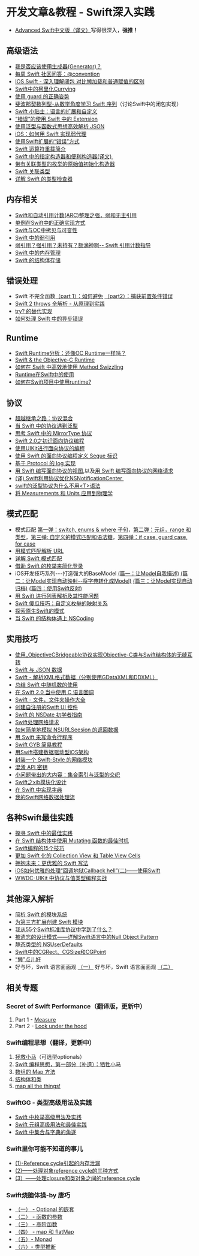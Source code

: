 # 开发文章&教程 - Swift深入实践
- [Advanced Swift中文版（译文）][1]写得很深入，**强推！**

## 高级语法
- [我是否应该使用生成器(Generator)？][2]
- [每周 Swift 社区问答：@convention][3]
- [IOS Swift - 深入理解闭包 对比懒加载和普通赋值的区别][4]
- [Swift中的柯里化Currying][5]
- [使用 guard 的正确姿势][6]
- [斐波那契数列型-从数学角度学习 Swift 序列][7]（讨论Swift中的闭包实现）
- [Swift 小贴士：语言的扩展和自定义][8]
- [“错误”的使用 Swift 中的 Extension][9]
- [使用泛型与函数式思想高效解析 JSON][10]
- [iOS：如何用 Swift 实现弱代理][11]
- [使用Swift扩展的“错误”方式][12]
- [Swift 运算符重载简介][13]
- [Swift 中的指定构造器和便利构造器(译文) ][14]
- [带有关联类型的枚举的原始值初始化构造器][15]
- [Swift 关联类型][16]
- [详解 Swift 的类型检查器][17]

## 内存相关
- [Swift和自动引用计数(ARC)整理之强，弱和无主引用][18]
- [单例在Swift中的正确实现方式][19]
- [Swift与OC中拷贝与可变性][20]
- [Swift 中的弱引用][21]
- [弱引用？强引用？未持有？额滴神啊-- Swift 引用计数指导][22]
- [Swift 中的内存管理][23]
- [Swift 的结构体存储][24]

## 错误处理
- Swift 不完全函数[（part 1）：如何避免][25] [（part2）：捕获前置条件错误][26]
- [Swift 2 throws 全解析 - 从原理到实践][27]
- [try? 的替代实现][28]
- [如何处理 Swift 中的异步错误][29]

## Runtime
- [Swift Runtime分析：还像OC Runtime一样吗？][30]
- [Swift & the Objective-C Runtime][31]
- [如何在 Swift 中高效地使用 Method Swizzling][32]
- [Runtime在Swift中的使用][33]
- [如何在Swift项目中使用runtime?][34]

## 协议
- [超越继承之路：协议混合][35]
- [当 Swift 中的协议遇到泛型][36]
- [思考 Swift 中的 MirrorType 协议][37]
- [Swift 2.0之初识面向协议编程][38]
- [使用UIKit进行面向协议的编程][39]
- [使用 Swift 的面向协议编程定义 Segue 标识][40]
- [基于 Protocol 的 log 实现][41]
- [用 Swift 编写面向协议的视图][42],以及[用 Swift 编写面向协议的网络请求][43]
- [(译) Swift利用协议优化NSNotificationCenter ][44]
- [swift的泛型协议为什么不用\<T\>语法][45]
- [将 Measurements 和 Units 应用到物理学][46]

## 模式匹配
- 模式匹配 [第一弹：switch, enums & where 子句][47]，[第二弹：元组，range 和类型][48]，[第三弹: 自定义的模式匹配和语法糖][49]，[第四弹：if case, guard case, for case][50]
- [用模式匹配解析 URL][51]
- [详解 Swift 模式匹配][52]
- [借助 Swift 的枚举来简化登录][53]
- iOS开发技巧系列---打造强大的BaseModel [(篇一：让Model自我描述)][54] [(篇二：让Model实现自动映射--将字典转化成Model)][55] [(篇三：让Model实现自动归档)][56] [(篇四：使用Swift反射)][57]
- [用 Swift 进行列表解析及其性能问题][58]
- [Swift 傻瓜技巧：自定义枚举的映射关系][59]
- [探索原生Swift的模式][60]
- [当 Swift 的结构体遇上 NSCoding][61]

## 实用技巧
- [使用\_ObjectiveCBridgeable协议实现Objective-C类与Swift结构体的无缝互转][62]
- [Swift 与 JSON 数据][63]
- [Swift - 解析XML格式数据（分别使用GDataXML和DDXML）][64]
- [总结 Swift 中随机数的使用][65]
- [在 Swift 2.0 当中使用 C 语言回调][66]
- [Swift - 文件，文件夹操作大全][67]
- [创建自注册的Swift UI 控件][68]
- [Swift 的 NSDate 初学者指南][69]
- [Swift处理网络请求][70]
- [如何简单地模拟 NSURLSeesion 的返回数据][71]
- [用 Swift 来写命令行程序][72]
- [Swift GYB 简易教程][73]
- [用Swift搭建数据驱动型iOS架构][74]
- [封装一个 Swift-Style 的网络模块][75]
- [混淆 API 密钥][76]
- [小问题带出的大内容：集合索引与泛型的交织][77]
- [Swift之xib模块化设计][78]
- [在 Swift 中实现字典][79]
- [我的Swift网络数据处理流][80]

## 各种Swift最佳实践
- [探寻 Swift 中的最佳实践][81]
- [在 Swift 结构体中使用 Mutating 函数的最佳时机][82]
- [Swift编程的15个技巧][83]
- [更加 Swift 化的 Collection View 和 Table View Cells][84]
- [拥抱未来：更优雅的 Swift 写法][85]
 - [iOS如何优雅的处理“回调地狱Callback hell”(二)——使用Swift][86]
- [WWDC-UIKit 中协议与值类型编程实战][87]

## 其他深入解析
- [简析 Swift 的模块系统][88]
- [为第三方扩展创建 Swift 模块][89]
- [我从55个Swift标准库协议中学到了什么？][90]
- [被遗忘的设计模式——详解Swift语言中的Null Object Pattern][91]
- [静态类型的 NSUserDefaults][92]
- [Swift中的CGRect、CGSize和CGPoint][93]
- [“懒”点儿好][94]
- 好与坏，Swift 语言面面观 [（一）][95] 好与坏，Swift 语言面面观 [（二）][96]

## 相关专题
### Secret of Swift Performance（翻译版，更新中）
1. Part 1 - [Measure][97]
2. Part 2 - [Look under the hood][98]

### Swift编程思想（翻译，更新中）
1. [拯救小马][99]（可选型optionals）
2. [Swift 编程思想，第一部分（补遗）：牺牲小马][100]
2. [数组的 Map 方法][101]
3. [结构体和类][102]
1. [map all the things!][103]

### SwiftGG - 类型高级用法及实践
- [Swift 中枚举高级用法及实践][104]
- [Swift 元组高级用法和最佳实践][105]
- [Swift 中集合与字典的角逐][106]

### Swift里你可能不知道的事儿
- [(1)-Reference cycle引起的内存泄漏][107]
- [(2)——处理对象reference cycle的三种方式][108]
- [(3）——处理closure和类对象之间的reference cycle][109]

### Swift烧脑体操-by 唐巧
- [（一） - Optional 的嵌套][110]
- [（二） - 函数的参数][111]
- [（三） - 高阶函数][112]
- [（四） - map 和 flatMap][113]
- [（五）- Monad][114]
- [（六）- 类型推断][115]

[1]:	http://www.jianshu.com/p/18744b078508 "Advanced Swift中文版"
[2]:	http://swift.gg/2016/04/14/should-i-be-using-a-generator-or-not/ "我是否应该使用生成器(Generator)？"
[3]:	http://swift.gg/2016/05/18/swift-qa-2016-05-18/ "每周 Swift 社区问答：@convention"
[4]:	http://blog.csdn.net/zimo2013/article/details/50073691 "IOS_Swift_深入理解闭包 对比懒加载和普通赋值的区别"
[5]:	http://segmentfault.com/a/1190000004340919 "Swift中的柯里化Currying"
[6]:	http://swift.gg/2016/02/14/swift-guard-radix/ "使用 guard 的正确姿势"
[7]:	http://swift.gg/2015/12/04/the-fibonacci-sequencetype/ "斐波那契数列型-从数学角度学习 Swift 序列"
[8]:	http://www.cocoachina.com/swift/20151223/14774.html
[9]:	http://swift.gg/2016/05/16/using-swift-extensions/ "“错误”的使用 Swift 中的 Extension"
[10]:	http://codebuild.me/2015/09/14/efficient-json-in-swift-with-functional-concepts-and-generics/
[11]:	http://swift.gg/2016/01/19/ios-weak-delegates-swift/ "iOS：如何用 Swift 实现弱代理"
[12]:	http://geek.csdn.net/news/detail/67296 "使用Swift扩展的“错误”方式"
[13]:	http://swift.gg/2016/04/19/operator-overloading-swift/ "Swift 运算符重载简介"
[14]:	http://www.jianshu.com/p/22e666332f01 "Swift 中的指定构造器和便利构造器 [译文]"
[15]:	http://swift.gg/2016/07/11/associated-types-enum-raw-value-initializers/ "带有关联类型的枚举的原始值初始化构造器"
[16]:	http://swift.gg/2016/08/01/swift-associated-types/ "Swift 关联类型"
[17]:	http://manjusaka.itscoder.com/2016/08/02/%E8%AF%A6%E8%A7%A3Swift%E7%9A%84%E7%B1%BB%E5%9E%8B%E6%A3%80%E6%9F%A5%E5%99%A8/ "详解 Swift 的类型检查器"
[18]:	http://www.devtf.cn/?p=462
[19]:	http://www.devtf.cn/?p=937
[20]:	http://649395594.github.io/blog/2015/12/23/swiftyu-oczhong-kao-bei-yu-ke-bian-xing/ "Swift与OC中拷贝与可变性"
[21]:	http://swift.gg/2015/12/28/friday-qa-2015-12-11-swift-weak-references/ "Friday Q&A 2015-12-11：Swift 中的弱引用"
[22]:	http://www.cocoachina.com/swift/20160202/15182.html
[23]:	http://forrestchang.github.io/2016/04/15/swift-arc-notes/
[24]:	http://swift.gg/2016/06/08/friday-qa-2016-01-29-swift-struct-storage/ "Friday Q&A 2016-01-29: Swift 的结构体存储"
[25]:	http://www.cocoachina.com/swift/20160321/15729.html
[26]:	http://www.cocoachina.com/swift/20160323/15751.html
[27]:	http://www.ibm.com/developerworks/cn/mobile/mo-cn-swift/index.html "Swift 2 throws 全解析 - 从原理到实践"
[28]:	http://swift.gg/2015/10/13/alternatives-to-try-swiftlang/ "try? 的替代实现"
[29]:	http://swift.gg/2016/02/16/async-errors/ "如何处理 Swift 中的异步错误"
[30]:	http://mp.weixin.qq.com/s?__biz=MzA3ODg4MDk0Ng==&mid=403153173&idx=1&sn=c631f95b28a0eb4b842a9494e43a30e5
[31]:	http://nshipster.cn/swift-objc-runtime/ "Swift & the Objective-C Runtime"
[32]:	http://swift.gg/2016/03/29/effective-method-swizzling-with-swift/ "如何在 Swift 中高效地使用 Method Swizzling"
[33]:	https://github.com/icepy/_posts/issues/8
[34]:	http://icetime17.github.io/2016/07/03/2016-07/iOS-%E5%A6%82%E4%BD%95%E5%9C%A8Swift%E9%A1%B9%E7%9B%AE%E4%B8%AD%E4%BD%BF%E7%94%A8runtime/ "iOS --- 如何在Swift项目中使用runtime?"
[35]:	http://chengway.in/chao-yue-ji-cheng-zhi-lu-xie-yi-hun-he/
[36]:	http://chengway.in/dang-swift-zhong-de-fan-xing-yu-dao-xie-yi/
[37]:	http://segmentfault.com/a/1190000004388185 "思考 Swift 中的 MirrorType 协议"
[38]:	http://www.swiftyper.com/Swift/introducing-protocol-oriented-programming-in-swift-2.html "Swift 2.0之初识面向协议编程"
[39]:	http://www.cocoachina.com/ios/20151208/14581.html
[40]:	http://swift.gg/2016/02/01/protocol-oriented-segue-identifiers-swift/ "使用 Swift 的面向协议编程定义 Segue 标识"
[41]:	http://www.cocoachina.com/swift/20160118/14935.html
[42]:	http://swift.gg/2016/06/01/protocol-oriented-views-in-swift/ "用 Swift 编写面向协议的视图"
[43]:	http://swift.gg/2016/06/03/protocol-oriented-networking-in-swift/ "用 Swift 编写面向协议的网络请求"
[44]:	http://www.jianshu.com/p/35fed6082b01 "[译]Swift利用协议优化NSNotificationCenter"
[45]:	http://www.jianshu.com/p/ef4a9b56f951 "swift的泛型协议为什么不用<T>语法"
[46]:	http://swift.gg/2016/08/11/unitproduct/ "将 Measurements 和 Units 应用到物理学"
[47]:	https://chengway.in/mo-shi-pi-pei-di-yi-dan-switch-enums-where-zi-ju/ "模式匹配第一弹：switch, enums & where 子句"
[48]:	https://chengway.in/mo-shi-pi-pei-di-er-dan-yuan-zu-range-he-lei-xing/ "模式匹配第二弹：元组，range 和类型"
[49]:	https://chengway.in/mo-shi-pi-pei-di-san-dan-zi-ding-yi-de-mo-shi-pi-pei-he-yu-fa-tang/ "模式匹配第三弹: 自定义的模式匹配和语法糖"
[50]:	https://chengway.in/mo-shi-pi-pei-di-si-dan-if-case-guard-case-for-case/ "模式匹配第四弹：if case, guard case, for case"
[51]:	http://swift.gg/2015/09/15/urls-and-pattern-matching/
[52]:	http://swift.gg/2015/10/27/swift-pattern-matching-in-detail/ "详解 Swift 模式匹配"
[53]:	https://realm.io/cn/news/david-east-simplifying-login-swift-enums/ "借助 Swift 的枚举来简化登录"
[54]:	http://www.jianshu.com/p/53b1e5785b24 "iOS开发技巧系列---打造强大的BaseModel(篇一：让Model自我描述)"
[55]:	http://www.jianshu.com/p/7d94e49297b6 "iOS开发技巧系列---打造强大的BaseModel(篇二：让Model实现自动映射--将字典转化成Model)"
[56]:	http://www.jianshu.com/p/afe92d90c563 "iOS开发技巧系列---打造强大的BaseModel(篇三：让Model实现自动归档)"
[57]:	http://www.jianshu.com/p/2a7176f3f879 "iOS开发技巧系列---打造强大的BaseModel(篇四：使用Swift反射)"
[58]:	http://swift.gg/2015/10/29/list-comprehensions-and-performance-with-swift/ "用 Swift 进行列表解析及其性能问题"
[59]:	http://swift.gg/2016/06/13/stupid-swift-tricks-5-enums/ "Swift 傻瓜技巧：自定义枚举的映射关系"
[60]:	https://www.sdk.cn/news/4006
[61]:	https://chengway.in/dang-swift-de-jie-gou-ti-yu-shang-nscoding/
[62]:	http://southpeak.github.io/blog/2015/10/26/objectivecbridgeable-protocol-for-objectivec-class-and-swift-struct/
[63]:	http://swiftcafe.io/2015/07/18/swift-json/
[64]:	http://www.hangge.com/blog/cache/detail_646.html
[65]:	http://www.cocoachina.com/swift/20151013/13624.html
[66]:	http://swift.gg/2015/11/11/c-callbacks-in-swift/ "在 Swift 2.0 当中使用 C 语言回调"
[67]:	http://www.hangge.com/blog/cache/detail_527.html "Swift - 文件，文件夹操作大全"
[68]:	http://www.devtf.cn/?p=1162 "创建自注册的Swift UI 控件"
[69]:	http://swift.gg/2015/12/14/a-beginners-guide-to-nsdate-in-swift/ "Swift 的 NSDate 初学者指南"
[70]:	https://github.com/icepy/_posts/issues/10 "每周练习：Swift处理网络请求"
[71]:	http://swift.gg/2016/01/22/an-easy-way-to-stub-nsurlsession/ "如何简单地模拟 NSURLSeesion 的返回数据"
[72]:	http://swift.gg/2016/03/28/command-line-utilities-in-swift/ "用 Swift 来写命令行程序"
[73]:	http://swift.gg/2016/03/04/a-short-swift-gyb-tutorial/ "Swift GYB 简易教程"
[74]:	http://mrpeak.cn/blog/swift-dda/ "用Swift搭建数据驱动型iOS架构"
[75]:	http://www.jianshu.com/p/933c175d0fc6 "封装一个 Swift-Style 的网络模块"
[76]:	http://swift.gg/2016/07/04/obscuring-api-keys/ "混淆 API 密钥"
[77]:	http://www.jianshu.com/p/122e1df2fd26 "小问题带出的大内容：集合索引与泛型的交织"
[78]:	http://www.cocoachina.com/swift/20160728/17218.html
[79]:	http://swift.gg/2016/08/08/implementing-dictionary-in-swift/ "在 Swift 中实现字典"
[80]:	https://www.tsusolo.com/2016/08/02/swift-network-flow.html?hmsr=toutiao.io&utm_medium=toutiao.io&utm_source=toutiao.io
[81]:	https://realm.io/cn/news/gotocph-ash-furrow-best-practices-swift/ "探寻 Swift 中的最佳实践"
[82]:	http://swift.gg/2016/02/06/when-to-use-mutating-functions-in-swift-structs/ "在 Swift 结构体中使用 Mutating 函数的最佳时机"
[83]:	http://geek.csdn.net/news/detail/58593
[84]:	http://swift.gg/2016/02/02/being-swifty-with-collection-view-and-table-view-cells/ "更加 Swift 化的 Collection View 和 Table View Cells"
[85]:	https://realm.io/cn/news/doios-daniel-steinberg-ready-for-the-future/ "拥抱未来：更优雅的 Swift 写法"
[86]:	http://www.jianshu.com/p/deb65d0a6b8c "iOS如何优雅的处理“回调地狱Callback hell”(二)——使用Swift"
[87]:	http://www.jianshu.com/p/0d2fab095ae2 "WWDC-UIKit 中协议与值类型编程实战"
[88]:	http://www.cocoachina.com/industry/20140621/8904.html
[89]:	http://andelf.github.io/blog/2015/01/23/swift-3rd-library-install-as-swift-modules/
[90]:	http://www.cocoachina.com/swift/20160107/14868.html
[91]:	http://www.csdn.net/article/2015-11-17/2826234-null-object-pattern-in-swift
[92]:	http://swift.gg/2016/02/17/nsuserdefaults-static/ "静态类型的 NSUserDefaults"
[93]:	http://www.jianshu.com/p/da3c2c30e072 "Swift中的CGRect、CGSize和CGPoint"
[94]:	http://swift.gg/2016/03/25/being-lazy/ "“懒”点儿好"
[95]:	http://swift.gg/2016/07/20/good-swift-bad-swift-part-1/ "好与坏，Swift 语言面面观（一）"
[96]:	http://swift.gg/2016/07/25/good-swift-bad-swift-part-2/ "好与坏，Swift 语言面面观（二）"
[97]:	http://southpeak.github.io/blog/2015/11/05/secret-of-swift-performance-part-1/
[98]:	http://southpeak.github.io/blog/2015/11/05/secret-of-swift-performance-part-2/
[99]:	http://swift.gg/2015/09/29/thinking-in-swift-1/ "Swift 编程思想，第一部分：拯救小马"
[100]:	http://swift.gg/2016/03/21/thinking-in-swift-1-addendum/ "Swift 编程思想，第一部分（补遗）：牺牲小马"
[101]:	http://swift.gg/2015/10/09/thinking-in-swift-2/ "Swift 编程思想，第二部分：数组的 Map 方法"
[102]:	http://alisoftware.github.io/swift/2015/10/03/thinking-in-swift-3/ "Swift编程思想第三部分：结构体和类"
[103]:	http://swift.gg/2015/10/22/thinking-in-swift-4/ "Swift 编程思想 Part 4：map all the things!"
[104]:	http://swift.gg/2015/11/20/advanced-practical-enum-examples/ "Swift 中枚举高级用法及实践"
[105]:	http://swift.gg/2015/10/10/tuples-swift-advanced-usage-best-practices/ "Swift 元组高级用法和最佳实践"
[106]:	http://swift.gg/2016/01/20/sets-vs-dictionaries-smackdown-in-swiftlang/ "Swift 中集合与字典的角逐"
[107]:	http://segmentfault.com/a/1190000004331260 "Swift里你可能不知道的事儿(1)-Reference cycle引起的内存泄漏"
[108]:	http://segmentfault.com/a/1190000004345727 "Swift里你可能不知道的事儿(2)——处理对象reference cycle的三种方式"
[109]:	https://segmentfault.com/a/1190000004584432 "Swift里你可能不知道的事儿（3）——处理closure和类对象之间的reference cycle"
[110]:	http://www.infoq.com/cn/articles/swift-brain-gym-optional
[111]:	http://www.infoq.com/cn/articles/swift-brain-gym-arguments?utm_campaign=rightbar_v2&utm_source=infoq&utm_medium=articles_link&utm_content=link_text "Swift 烧脑体操（二） - 函数的参数"
[112]:	http://www.infoq.com/cn/articles/swift-brain-gym-high-order-function?utm_campaign=rightbar_v2&utm_source=infoq&utm_medium=articles_link&utm_content=link_text "Swift 烧脑体操（三） - 高阶函数"
[113]:	http://www.infoq.com/cn/articles/swift-brain-gym-map-and-flatmap?utm_campaign=rightbar_v2&utm_source=infoq&utm_medium=articles_link&utm_content=link_text "Swift 烧脑体操（四） - map 和 flatMap"
[114]:	http://www.infoq.com/cn/articles/swift-brain-gym-monad?utm_campaign=rightbar_v2&utm_source=infoq&utm_medium=articles_link&utm_content=link_text "Swift 烧脑体操（五）- Monad"
[115]:	http://blog.devtang.com/2016/05/22/swift-gym-6-type-infer/ "Swift 烧脑体操（六）- 类型推断"